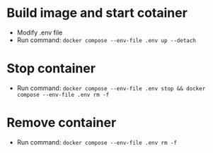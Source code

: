 # Build image and start cotainer

* Modify .env file
* Run command: ```docker compose --env-file .env up --detach```

# Stop container

* Run command: ```docker compose --env-file .env stop && docker compose --env-file .env rm -f```

# Remove container

* Run command: ```docker compose --env-file .env rm -f```
